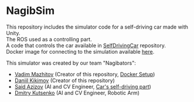# NagibSim

This repository includes the simulator code for a self-driving car made with Unity.\
The ROS used as a controlling part.\
A code that controls the car available in <a href="https://github.com/proton-bit/SelfDrivingCar">SelfDrivingCar</a> repository.\
Docker image for connecting to the simulation available [here](https://github.com/vadim-rm/CarSimDocker).

This simulator was created by our team "Nagibators":
  * <a href="https://github.com/vadim-rm">Vadim Mazhitov</a> (Creator of this repository, <a href="https://github.com/vadim-rm/CarSimDocker">Docker Setup</a>) </a>
  * <a href="https://github.com/katsushooter">Daniil Kikimov</a> (Creator of this repository) 
  * <a href="https://github.com/proton-bit">Said Azizov</a> (AI and CV Engineer, <a href="https://github.com/proton-bit/NTO_ATC">Car's self-driving part</a>)
  * <a href="https://github.com/kdimon15">Dmitry Kutsenko</a> (AI and CV Engineer, Robotic Arm)
